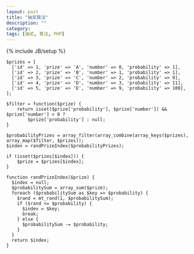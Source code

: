 ```yaml
---
layout: post
title: "抽奖算法"
description: ""
category: 
tags: [抽奖, 算法, PHP]
---
```

{% include JB/setup %}

    $prizes = [
      ['id' => 1, 'prize' => 'A', 'number' => 0, 'probability' => 1],
      ['id' => 2, 'prize' => 'B', 'number' => 1, 'probability' => 1],
      ['id' => 3, 'prize' => 'C', 'number' => 2, 'probability' => 9],
      ['id' => 4, 'prize' => 'D', 'number' => 3, 'probability' => 11],
      ['id' => 5, 'prize' => 'E', 'number' => 9, 'probability' => 100],
    ];

    $filter = function($prize) {
	    return isset($prize['probability'], $prize['number']) && $prize['number'] > 0 ?
		    $prize['probability'] : null;
    }
    
    $probabilityPrizes = array_filter(array_combine(array_keys($prizes), array_map($filter, $prizes));
    $index = randPrizeIndex($probabilityPrizes);

    if (isset($prizes[$index])) {
        $prize = $prizes[$index];
    }
    
    function randPrizeIndex($prize) {
      $index = null;
      $probabilitySum = array_sum($prize);
      foreach ($probabilitySum as $key => $probability) {
        $rand = mt_rand(1, $probabilitySum);
        if ($rand <= $probability) {
          $index = $key;
          break;
        } else {
          $probabilitySum -= $probability;
        }
      }
      return $index;
    }
